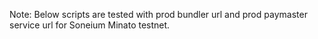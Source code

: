 Note: Below scripts are tested with prod bundler url and prod paymaster service url for Soneium Minato testnet.

